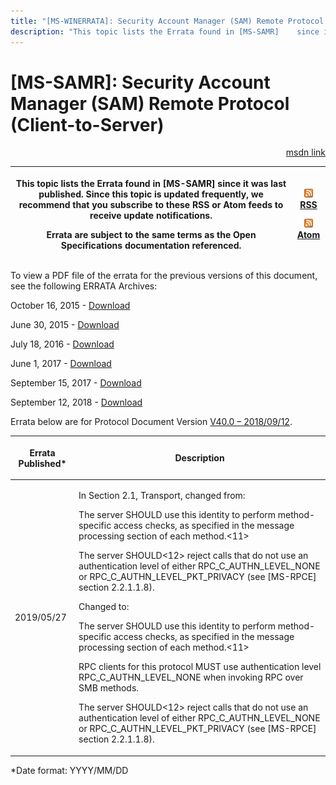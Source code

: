 ```yaml
---
title: "[MS-WINERRATA]: Security Account Manager (SAM) Remote Protocol (Client-to-Server)"
description: "This topic lists the Errata found in [MS-SAMR]    since it was last published. Since this topic is updated frequently, we    recommend that you"
---
```


# [MS-SAMR]: Security Account Manager (SAM) Remote Protocol (Client-to-Server)

<p align="right"><a href="https://msdn.microsoft.com/en-us/library/0e26f360-8a65-4cb7-b416-4a88f2ab7b69">msdn link</a></p>
<p> </p>

<table>
 <thead>
  <tr>
   <th>
   <p>This topic lists the Errata found in [MS-SAMR]
   since it was last published. Since this topic is updated frequently, we
   recommend that you subscribe to these RSS or Atom feeds to receive update
   notifications.</p>
   <p>Errata are subject to the same terms as the
   Open Specifications documentation referenced.</p>
   </th>
   <th>
   <p><img id="Picture 55" src="ms-winerrata_files/image001.png"><a href="http://blogs.msdn.com/b/protocol_content_errata/rss.aspx">RSS</a> </p>
   <p><img id="Picture 56" src="ms-winerrata_files/image001.png"><a href="http://blogs.msdn.com/b/protocol_content_errata/atom.aspx">Atom</a> </p>
   <p> </p>
   </th>
  </tr>
 </thead>
</table>

<p>To view a PDF file of the errata for the previous versions
of this document, see the following ERRATA Archives:</p>

<p>October 16, 2015 - <a href="http://go.microsoft.com/fwlink/?LinkID=690377">Download</a></p>

<p>June 30, 2015 - <a href="http://go.microsoft.com/fwlink/?LinkId=617579">Download</a></p>

<p>July 18, 2016 - <a href="http://go.microsoft.com/fwlink/?LinkId=822549">Download</a></p>

<p>June 1, 2017 - <a href="https://winprotocoldoc.blob.core.windows.net/productionwindowsarchives/MS-WINERRATA/%5bMS-WINERRATA%5d-170601.pdf">Download</a></p>

<p>September 15, 2017 - <a href="https://winprotocoldoc.blob.core.windows.net/productionwindowsarchives/MS-WINERRATA/%5bMS-WINERRATA%5d-170915.pdf">Download</a>
</p>

<p>September 12, 2018 - <a href="https://winprotocoldoc.blob.core.windows.net/productionwindowsarchives/MS-WINERRATA/%5bMS-WINERRATA%5d-180912.pdf">Download</a></p>

<p>Errata below are for Protocol Document Version <a href="https://docs.microsoft.com/en-us/openspecs/windows_protocols/ms-samr/4df07fab-1bbc-452f-8e92-7853a3c7e380">V40.0
– 2018/09/12</a>.</p>

<table>
 <thead>
  <tr>
   <th>
   <p>Errata Published*</p>
   </th>
   <th>
   <p>Description</p>
   </th>
  </tr>
 </thead>
 <tr>
  <td>
  <p>2019/05/27</p>
  </td>
  <td>
  <p>In Section 2.1, Transport, changed from:</p>
  <p> </p>
  <p>The server SHOULD use this identity to perform
  method-specific access checks, as specified in the message processing section
  of each method.&lt;11&gt;</p>
  <p> </p>
  <p>The server SHOULD&lt;12&gt; reject calls that do not
  use an authentication level of either RPC_C_AUTHN_LEVEL_NONE or
  RPC_C_AUTHN_LEVEL_PKT_PRIVACY (see [MS-RPCE] section 2.2.1.1.8).</p>
  <p> </p>
  <p>Changed to:</p>
  <p>The server SHOULD use this identity to perform
  method-specific access checks, as specified in the message processing section
  of each method.&lt;11&gt;</p>
  <p> </p>
  <p>RPC clients for this protocol MUST use authentication
  level RPC_C_AUTHN_LEVEL_NONE when invoking RPC over SMB methods.</p>
  <p> </p>
  <p>The server SHOULD&lt;12&gt; reject calls that do not
  use an authentication level of either RPC_C_AUTHN_LEVEL_NONE or
  RPC_C_AUTHN_LEVEL_PKT_PRIVACY (see [MS-RPCE] section 2.2.1.1.8).</p>
  </td>
 </tr>
</table>

<p>*Date format: YYYY/MM/DD</p>


                